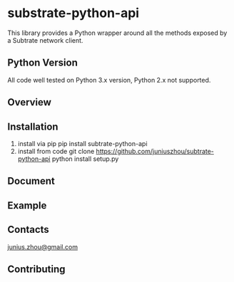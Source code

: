 # substrate-python-api

This library provides a Python wrapper around all the methods exposed by a Subtrate network client.

## Python Version
All code well tested on Python 3.x version, Python 2.x not supported.

## Overview 

## Installation
1. install via pip
pip install subtrate-python-api
2. install from code
git clone https://github.com/juniuszhou/subtrate-python-api
python install setup.py

## Document

## Example

## Contacts
junius.zhou@gmail.com

## Contributing





